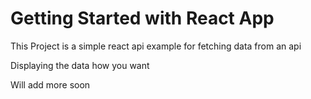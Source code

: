 # Getting Started with React App

This Project is a simple react api example for fetching data from an api

Displaying the data how you want

Will add more soon
